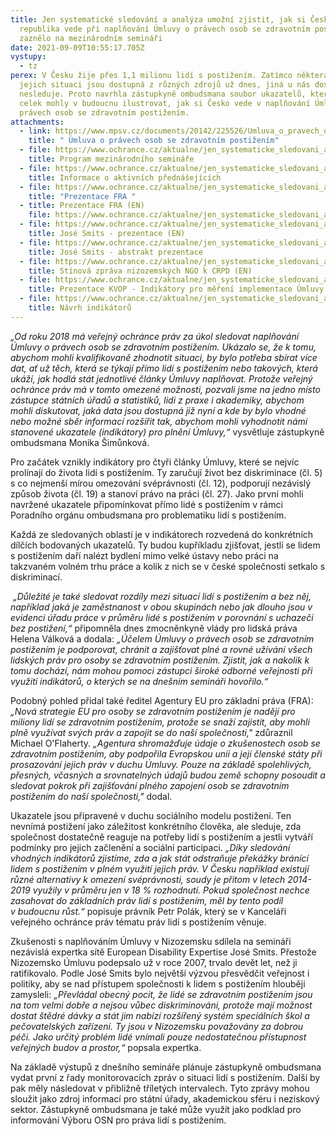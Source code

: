 ```yaml
---
title: Jen systematické sledování a analýza umožní zjistit, jak si Česká
  republika vede při naplňování Úmluvy o právech osob se zdravotním postižením,
  zaznělo na mezinárodním semináři
date: 2021-09-09T10:55:17.705Z
vystupy:
  - tz
perex: V Česku žije přes 1,1 milionu lidí s postižením. Zatímco některá data o
  jejich situaci jsou dostupná z různých zdrojů už dnes, jiná u nás dosud nikdo
  nesleduje. Proto navrhla zástupkyně ombudsmana soubor ukazatelů, které by jako
  celek mohly v budoucnu ilustrovat, jak si Česko vede v naplňování Úmluvy OSN o
  právech osob se zdravotním postižením.
attachments:
  - link: https://www.mpsv.cz/documents/20142/225526/Umluva_o_pravech_osob_se_ZP.pdf/1e95a34b-cbdf-0829-3da2-148865b8a4a8
    title: " Úmluva o právech osob se zdravotním postižením"
  - file: https://www.ochrance.cz/aktualne/jen_systematicke_sledovani_a_analyza_umozni_zjistit_jak_si_ceska_republika_vede_pri_naplnovani_umluvy_o_pravech_osob_se_zdravotnim_postizenim_zaznelo_na_mezinarodnim_seminari/1_mezinarodni_seminar_program.pdf
    title: Program mezinárodního semináře
  - file: https://www.ochrance.cz/aktualne/jen_systematicke_sledovani_a_analyza_umozni_zjistit_jak_si_ceska_republika_vede_pri_naplnovani_umluvy_o_pravech_osob_se_zdravotnim_postizenim_zaznelo_na_mezinarodnim_seminari/2_mezinarodni_seminar_medailonky.pdf
    title: Informace o aktivních přednášejících
  - file: https://www.ochrance.cz/aktualne/jen_systematicke_sledovani_a_analyza_umozni_zjistit_jak_si_ceska_republika_vede_pri_naplnovani_umluvy_o_pravech_osob_se_zdravotnim_postizenim_zaznelo_na_mezinarodnim_seminari/3_prezentace_fra_cs.pdf
    title: "Prezentace FRA "
  - title: Prezentace FRA (EN)
    file: https://www.ochrance.cz/aktualne/jen_systematicke_sledovani_a_analyza_umozni_zjistit_jak_si_ceska_republika_vede_pri_naplnovani_umluvy_o_pravech_osob_se_zdravotnim_postizenim_zaznelo_na_mezinarodnim_seminari/4_prezentace_fra_en.pdf
  - file: https://www.ochrance.cz/aktualne/jen_systematicke_sledovani_a_analyza_umozni_zjistit_jak_si_ceska_republika_vede_pri_naplnovani_umluvy_o_pravech_osob_se_zdravotnim_postizenim_zaznelo_na_mezinarodnim_seminari/5_prezentace_jose_smits_en.pdf
    title: José Smits - prezentace (EN)
  - file: https://www.ochrance.cz/aktualne/jen_systematicke_sledovani_a_analyza_umozni_zjistit_jak_si_ceska_republika_vede_pri_naplnovani_umluvy_o_pravech_osob_se_zdravotnim_postizenim_zaznelo_na_mezinarodnim_seminari/6_jose_smits_abstrakt_prezentace_cs.pdf
    title: José Smits - abstrakt prezentace
  - file: https://www.ochrance.cz/aktualne/jen_systematicke_sledovani_a_analyza_umozni_zjistit_jak_si_ceska_republika_vede_pri_naplnovani_umluvy_o_pravech_osob_se_zdravotnim_postizenim_zaznelo_na_mezinarodnim_seminari/7_stinova_zprava_nizozemskych_ngo_k_crpd_en.pdf
    title: Stínová zpráva nizozemských NGO k CRPD (EN)
  - file: https://www.ochrance.cz/aktualne/jen_systematicke_sledovani_a_analyza_umozni_zjistit_jak_si_ceska_republika_vede_pri_naplnovani_umluvy_o_pravech_osob_se_zdravotnim_postizenim_zaznelo_na_mezinarodnim_seminari/8_durajova-polak_-_prezentace_kvop_cs.pdf
    title: Prezentace KVOP - Indikátory pro měření implementace Úmluvy
  - file: https://www.ochrance.cz/aktualne/jen_systematicke_sledovani_a_analyza_umozni_zjistit_jak_si_ceska_republika_vede_pri_naplnovani_umluvy_o_pravech_osob_se_zdravotnim_postizenim_zaznelo_na_mezinarodnim_seminari/9_navrh_indikatoru_zari_2021.pdf
    title: Návrh indikátorů
---
```

<p><em>&bdquo;Od roku 2018 má veřejný ochránce práv za úkol sledovat naplňování Úmluvy o právech osob se zdravotním postižením. Ukázalo se, že k&nbsp;tomu, abychom mohli kvalifikovaně zhodnotit situaci, by bylo potřeba sbírat více dat, ať už těch, která se týkají přímo lidí s&nbsp;postižením nebo takových, která ukáží, jak hodlá stát jednotlivé články Úmluvy naplňovat. Protože veřejný ochránce práv má v&nbsp;tomto omezené možnosti, pozvali jsme na jedno místo zástupce státních úřadů a statistiků, lidi z praxe i akademiky, abychom mohli diskutovat, jaká data jsou dostupná již nyní a kde by bylo vhodné nebo možné sběr informací rozšířit tak, abychom mohli vyhodnotit námi stanovené ukazatele (indikátory) pro plnění Úmluvy,&ldquo; </em>vysvětluje zástupkyně ombudsmana Monika Šimůnková.</p>

<p>Pro začátek vznikly indikátory pro čtyři články Úmluvy, které se nejvíc prolínají do života lidí s&nbsp;postižením. Ty zaručují život bez diskriminace (čl. 5) s&nbsp;co nejmenší mírou omezování svéprávnosti (čl. 12), podporují nezávislý způsob života (čl. 19) a stanoví právo na práci (čl. 27). Jako první mohli navržené ukazatele připomínkovat přímo lidé s&nbsp;postižením v rámci Poradního orgánu ombudsmana pro problematiku lidí s&nbsp;postižením.</p>

<p>Každá ze sledovaných&nbsp;oblastí je v indikátorech rozvedená do konkrétních dílčích bodovaných ukazatelů. Ty budou kupříkladu zjišťovat, jestli se lidem s&nbsp;postižením daří nalézt bydlení mimo velké ústavy nebo práci na takzvaném volném trhu práce a kolik z nich se v&nbsp;české společnosti setkalo s diskriminací.</p>

<p>&nbsp;<em>&bdquo;Důležité je také sledovat rozdíly mezi situací lidí s postižením a bez něj, například jaká je zaměstnanost v obou skupinách nebo jak dlouho jsou v evidenci úřadu práce v průměru lidé s postižením v porovnání s uchazeči bez postižení,&ldquo; </em>připomněla dnes zmocněnkyně vlády pro lidská práva Helena Válková a dodala: <em>&bdquo;Účelem Úmluvy o právech osob se zdravotním postižením je podporovat, chránit a zajišťovat plné a rovné užívání všech lidských práv pro osoby se zdravotním postižením. Zjistit, jak a nakolik k tomu dochází, nám mohou pomoci zástupci široké odborné veřejnosti při využití indikátorů, o kterých se na dnešním semináři hovořilo.&ldquo;</em></p>

<p>Podobný pohled přidal také ředitel Agentury EU pro základní práva (FRA): <em>&bdquo;Nová strategie EU pro osoby se zdravotním postižením je nadějí pro miliony lidí se zdravotním postižením, protože se snaží zajistit, aby mohli plně využívat svých práv a zapojit se do naší společnosti,&quot;</em> zdůraznil Michael O&#39;Flaherty. <em>&bdquo;Agentura shromažďuje údaje o zkušenostech osob se zdravotním postižením, aby podpořila Evropskou unii a její členské státy při prosazování jejich práv v duchu Úmluvy. Pouze na základě spolehlivých, přesných, včasných a srovnatelných údajů budou země schopny posoudit a sledovat pokrok při zajišťování plného zapojení osob se zdravotním postižením do naší společnosti,&quot; </em>dodal.</p>

<p>Ukazatele jsou připravené v&nbsp;duchu sociálního modelu postižení. Ten nevnímá postižení jako záležitost konkrétního člověka, ale sleduje, zda společnost dostatečně reaguje na&nbsp;potřeby lidí s&nbsp;postižením a jestli vytváří podmínky pro jejich začlenění a sociální participaci. <em>&bdquo;Díky sledování vhodných indikátorů zjistíme, zda a jak stát odstraňuje překážky bránící lidem s&nbsp;postižením v&nbsp;plném využití jejich práv. V Česku například existují různé alternativy k&nbsp;omezení svéprávnosti, soudy je přitom v&nbsp;letech 2014-2019 využily v průměru jen v 18 % rozhodnutí. Pokud společnost nechce zasahovat do základních práv lidí s&nbsp;postižením, měl by tento podíl v&nbsp;budoucnu růst.&ldquo;</em> popisuje právník Petr Polák, který se v&nbsp;Kanceláři veřejného ochránce práv tématu práv lidí s postižením věnuje.</p>

<p>Zkušenosti s naplňováním Úmluvy v&nbsp;Nizozemsku sdílela na semináři nezávislá expertka sítě European Disability Expertise José Smits. Přestože Nizozemsko&nbsp;Úmluvu podepsalo už v&nbsp;roce 2007, trvalo devět let, než ji ratifikovalo. Podle José Smits bylo největší výzvou přesvědčit veřejnost i politiky, aby se nad přístupem společnosti k lidem s&nbsp;postižením hlouběji zamysleli: <em>&bdquo;Převládal obecný pocit, že lidé se zdravotním postižením jsou na tom velmi dobře a nejsou vůbec diskriminováni, protože mají možnost dostat štědré dávky a stát jim nabízí rozšířený systém speciálních škol a pečovatelských zařízení. Ty jsou v Nizozemsku považovány za dobrou péči. Jako určitý problém lidé vnímali pouze nedostatečnou přístupnost veřejných budov a prostor,&ldquo; </em>popsala expertka.</p>

<p>Na základě výstupů z dnešního semináře plánuje zástupkyně ombudsmana vydat první z&nbsp;řady monitorovacích zpráv o situaci lidí s&nbsp;postižením. Další by pak měly následovat v&nbsp;přibližně tříletých intervalech. Tyto zprávy mohou sloužit jako zdroj informací pro státní úřady, akademickou sféru i neziskový sektor. Zástupkyně ombudsmana je také může využít jako podklad pro informování Výboru OSN pro práva lidí s&nbsp;postižením.</p>

<p>&nbsp;</p>

